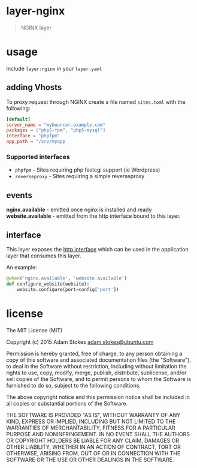 # layer-nginx
> NGINX layer

# usage

Include `layer:nginx` in your `layer.yaml`

## adding Vhosts

To proxy request through NGINX create a file named `sites.toml` with the following:

```toml
[default]
server_name = "mybouncer.example.com"
packages = ["php5-fpm", "php5-mysql"]
interface = "phpfpm"
app_path = "/srv/myapp
```

### Supported interfaces

* `phpfpm` - Sites requiring php fastcgi support (ie Wordpress)
* `reverseproxy` - Sites requiring a simple reverseproxy

## events

**nginx.available** - emitted once nginx is installed and ready
**website.available** - emitted from the http interface bound to this layer.

## interface

This layer exposes the [http interface](http://interfaces.juju.solutions/interface/http/)
which can be used in the application layer that consumes this layer.

An example:

```python
@when('nginx.available', 'website.available')
def configure_website(website):
    website.configure(port=config['port'])
```

# license

The MIT License (MIT)

Copyright (c) 2015 Adam Stokes <adam.stokes@ubuntu.com>

Permission is hereby granted, free of charge, to any person obtaining a copy
of this software and associated documentation files (the "Software"), to deal
in the Software without restriction, including without limitation the rights
to use, copy, modify, merge, publish, distribute, sublicense, and/or sell
copies of the Software, and to permit persons to whom the Software is
furnished to do so, subject to the following conditions:

The above copyright notice and this permission notice shall be included in
all copies or substantial portions of the Software.

THE SOFTWARE IS PROVIDED "AS IS", WITHOUT WARRANTY OF ANY KIND, EXPRESS OR
IMPLIED, INCLUDING BUT NOT LIMITED TO THE WARRANTIES OF MERCHANTABILITY,
FITNESS FOR A PARTICULAR PURPOSE AND NONINFRINGEMENT. IN NO EVENT SHALL THE
AUTHORS OR COPYRIGHT HOLDERS BE LIABLE FOR ANY CLAIM, DAMAGES OR OTHER
LIABILITY, WHETHER IN AN ACTION OF CONTRACT, TORT OR OTHERWISE, ARISING FROM,
OUT OF OR IN CONNECTION WITH THE SOFTWARE OR THE USE OR OTHER DEALINGS IN
THE SOFTWARE.
